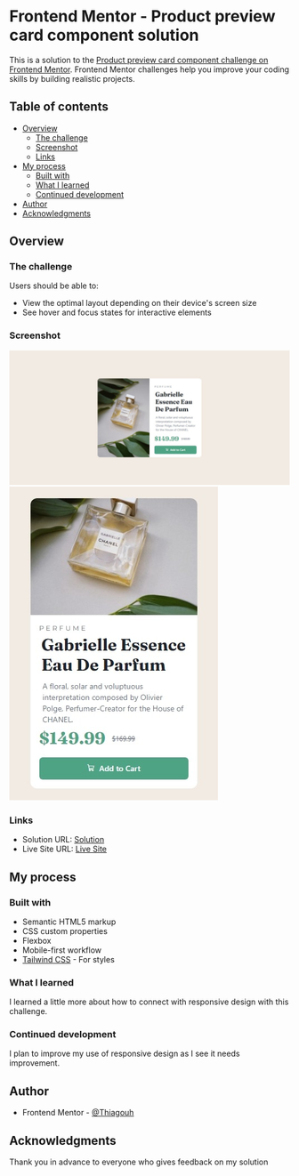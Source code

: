 # Frontend Mentor - Product preview card component solution

This is a solution to the [Product preview card component challenge on Frontend Mentor](https://www.frontendmentor.io/challenges/product-preview-card-component-GO7UmttRfa). Frontend Mentor challenges help you improve your coding skills by building realistic projects. 

## Table of contents

- [Overview](#overview)
  - [The challenge](#the-challenge)
  - [Screenshot](#screenshot)
  - [Links](#links)
- [My process](#my-process)
  - [Built with](#built-with)
  - [What I learned](#what-i-learned)
  - [Continued development](#continued-development)
- [Author](#author)
- [Acknowledgments](#acknowledgments)

## Overview

### The challenge

Users should be able to:

- View the optimal layout depending on their device's screen size
- See hover and focus states for interactive elements

### Screenshot

![desktop screenshot](./design/desktop-screenshot.jpeg)
![mobile screenshot](./design/mobile-screenshot.jpeg)

### Links

- Solution URL: [Solution](https://github.com/Thiagouh/product-preview-card-challenge)
- Live Site URL: [Live Site](https://your-live-site-url.com)

## My process

### Built with

- Semantic HTML5 markup
- CSS custom properties
- Flexbox
- Mobile-first workflow
- [Tailwind CSS](https://tailwindcss.com/) - For styles

### What I learned

I learned a little more about how to connect with responsive design with this challenge.

### Continued development

I plan to improve my use of responsive design as I see it needs improvement.

## Author

- Frontend Mentor - [@Thiagouh](https://www.frontendmentor.io/profile/Thiagouh)

## Acknowledgments

Thank you in advance to everyone who gives feedback on my solution
